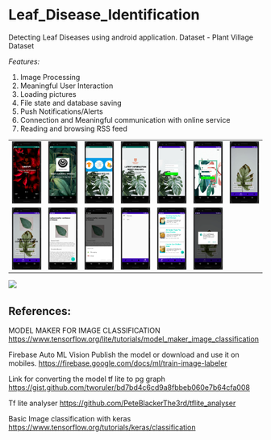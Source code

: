 # Leaf_Disease_Identification
Detecting Leaf Diseases using android application.
Dataset - Plant Village Dataset

*Features:*
1. Image Processing 
2. Meaningful User Interaction
3. Loading pictures
4. File state and database saving
5. Push Notifications/Alerts
6. Connection and Meaningful communication with online service
7. Reading and browsing RSS feed

<table> <tr> 
  <td> <img src="https://github.com/multiskilled/Leaf_Disease_Identification/blob/master/Screens/1.PNG" width="100"> </td>
  <td> <img src="https://github.com/multiskilled/Leaf_Disease_Identification/blob/master/Screens/2.PNG" width="100"> </td>
  <td> <img src="https://github.com/multiskilled/Leaf_Disease_Identification/blob/master/Screens/3.PNG" width="100"> </td>
  <td> <img src="https://github.com/multiskilled/Leaf_Disease_Identification/blob/master/Screens/4.PNG" width="100"> </td>
  <td> <img src="https://github.com/multiskilled/Leaf_Disease_Identification/blob/master/Screens/5.PNG" width="100"> </td>
  <td> <img src="https://github.com/multiskilled/Leaf_Disease_Identification/blob/master/Screens/6.PNG" width="100"> </td>
  <td> <img src="https://github.com/multiskilled/Leaf_Disease_Identification/blob/master/Screens/7.PNG" width="100"> </td>
  </tr>
  <tr>
  <td> <img src="https://github.com/multiskilled/Leaf_Disease_Identification/blob/master/Screens/8.PNG" width="100"> </td>
  <td> <img src="https://github.com/multiskilled/Leaf_Disease_Identification/blob/master/Screens/9.PNG" width="100"> </td>
  <td> <img src="https://github.com/multiskilled/Leaf_Disease_Identification/blob/master/Screens/10.PNG" width="100"> </td>
  <td> <img src="https://github.com/multiskilled/Leaf_Disease_Identification/blob/master/Screens/11.PNG" width="100"> </td>
  <td> <img src="https://github.com/multiskilled/Leaf_Disease_Identification/blob/master/Screens/12.PNG" width="100"> </td>
  <td> <img src="https://github.com/multiskilled/Leaf_Disease_Identification/blob/master/Screens/13.PNG" width="100"> </td>

  </tr> 
  
</table>
<img src="https://4.bp.blogspot.com/-6ILboezSMyw/WgtLEht9grI/AAAAAAAAEFU/TfoY_L7zMUoFzLWbmSRmE4GFxJzriUj8wCLcBGAs/s1600/image2.jpg" width="300">




## References: 

MODEL MAKER FOR IMAGE CLASSIFICATION
https://www.tensorflow.org/lite/tutorials/model_maker_image_classification


Firebase Auto ML Vision
Publish the model or download and use it on mobiles.
https://firebase.google.com/docs/ml/train-image-labeler

Link for converting the model tf lite to pg graph
https://gist.github.com/tworuler/bd7bd4c6cd9a8fbbeb060e7b64cfa008

Tf lite analyser
https://github.com/PeteBlackerThe3rd/tflite_analyser

Basic Image classification with keras
https://www.tensorflow.org/tutorials/keras/classification
